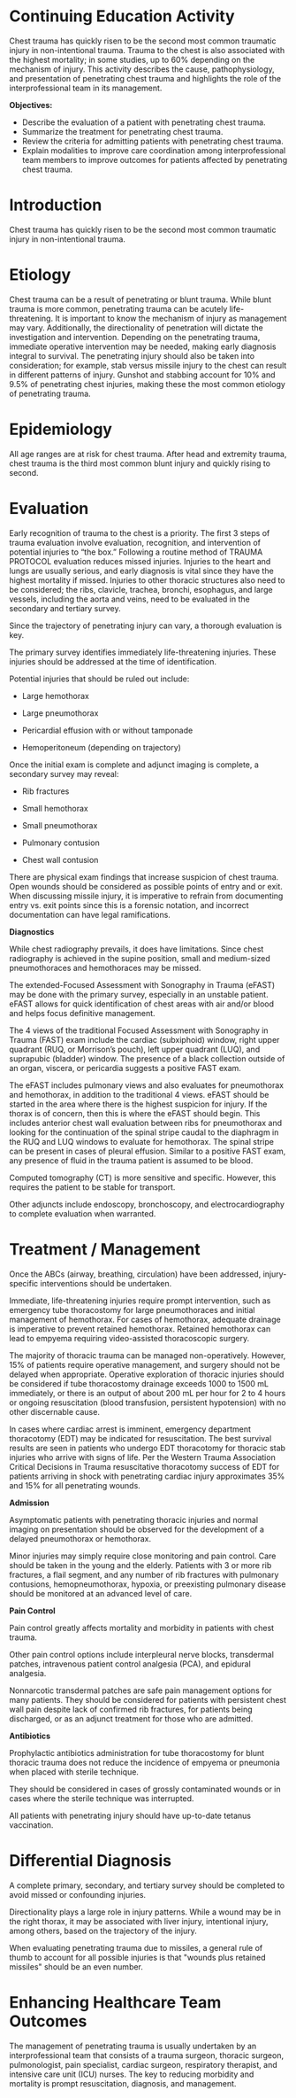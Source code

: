 # Continuing Education Activity

Chest trauma has quickly risen to be the second most common traumatic injury in non-intentional trauma. Trauma to the chest is also associated with the highest mortality; in some studies, up to 60% depending on the mechanism of injury. This activity describes the cause, pathophysiology, and presentation of penetrating chest trauma and highlights the role of the interprofessional team in its management.

**Objectives:**
- Describe the evaluation of a patient with penetrating chest trauma.
- Summarize the treatment for penetrating chest trauma.
- Review the criteria for admitting patients with penetrating chest trauma.
- Explain modalities to improve care coordination among interprofessional team members to improve outcomes for patients affected by penetrating chest trauma.

# Introduction

Chest trauma has quickly risen to be the second most common traumatic injury in non-intentional trauma.

# Etiology

Chest trauma can be a result of penetrating or blunt trauma. While blunt trauma is more common, penetrating trauma can be acutely life-threatening. It is important to know the mechanism of injury as management may vary. Additionally, the directionality of penetration will dictate the investigation and intervention. Depending on the penetrating trauma, immediate operative intervention may be needed, making early diagnosis integral to survival. The penetrating injury should also be taken into consideration; for example, stab versus missile injury to the chest can result in different patterns of injury. Gunshot and stabbing account for 10% and 9.5% of penetrating chest injuries, making these the most common etiology of penetrating trauma.

# Epidemiology

All age ranges are at risk for chest trauma. After head and extremity trauma, chest trauma is the third most common blunt injury and quickly rising to second.

# Evaluation

Early recognition of trauma to the chest is a priority. The first 3 steps of trauma evaluation involve evaluation, recognition, and intervention of potential injuries to “the box.” Following a routine method of TRAUMA PROTOCOL evaluation reduces missed injuries. Injuries to the heart and lungs are usually serious, and early diagnosis is vital since they have the highest mortality if missed. Injuries to other thoracic structures also need to be considered; the ribs, clavicle, trachea, bronchi, esophagus, and large vessels, including the aorta and veins, need to be evaluated in the secondary and tertiary survey.

Since the trajectory of penetrating injury can vary, a thorough evaluation is key.

The primary survey identifies immediately life-threatening injuries. These injuries should be addressed at the time of identification.

Potential injuries that should be ruled out include:

- Large hemothorax

- Large pneumothorax

- Pericardial effusion with or without tamponade

- Hemoperitoneum (depending on trajectory)

Once the initial exam is complete and adjunct imaging is complete, a secondary survey may reveal:

- Rib fractures

- Small hemothorax

- Small pneumothorax

- Pulmonary contusion

- Chest wall contusion

There are physical exam findings that increase suspicion of chest trauma. Open wounds should be considered as possible points of entry and or exit. When discussing missile injury, it is imperative to refrain from documenting entry vs. exit points since this is a forensic notation, and incorrect documentation can have legal ramifications.

**Diagnostics**

While chest radiography prevails, it does have limitations. Since chest radiography is achieved in the supine position, small and medium-sized pneumothoraces and hemothoraces may be missed.

The extended-Focused Assessment with Sonography in Trauma (eFAST) may be done with the primary survey, especially in an unstable patient. eFAST allows for quick identification of chest areas with air and/or blood and helps focus definitive management.

The 4 views of the traditional Focused Assessment with Sonography in Trauma (FAST) exam include the cardiac (subxiphoid) window, right upper quadrant (RUQ, or Morrison’s pouch), left upper quadrant (LUQ), and suprapubic (bladder) window. The presence of a black collection outside of an organ, viscera, or pericardia suggests a positive FAST exam.

The eFAST includes pulmonary views and also evaluates for pneumothorax and hemothorax, in addition to the traditional 4 views. eFAST should be started in the area where there is the highest suspicion for injury. If the thorax is of concern, then this is where the eFAST should begin. This includes anterior chest wall evaluation between ribs for pneumothorax and looking for the continuation of the spinal stripe caudal to the diaphragm in the RUQ and LUQ windows to evaluate for hemothorax. The spinal stripe can be present in cases of pleural effusion. Similar to a positive FAST exam, any presence of fluid in the trauma patient is assumed to be blood.

Computed tomography (CT) is more sensitive and specific. However, this requires the patient to be stable for transport.

Other adjuncts include endoscopy, bronchoscopy, and electrocardiography to complete evaluation when warranted.

# Treatment / Management

Once the ABCs (airway, breathing, circulation) have been addressed, injury-specific interventions should be undertaken.

Immediate, life-threatening injuries require prompt intervention, such as emergency tube thoracostomy for large pneumothoraces and initial management of hemothorax. For cases of hemothorax, adequate drainage is imperative to prevent retained hemothorax. Retained hemothorax can lead to empyema requiring video-assisted thoracoscopic surgery.

The majority of thoracic trauma can be managed non-operatively. However, 15% of patients require operative management, and surgery should not be delayed when appropriate. Operative exploration of thoracic injuries should be considered if tube thoracostomy drainage exceeds 1000 to 1500 mL immediately, or there is an output of about 200 mL per hour for 2 to 4 hours or ongoing resuscitation (blood transfusion, persistent hypotension) with no other discernable cause.

In cases where cardiac arrest is imminent, emergency department thoracotomy (EDT) may be indicated for resuscitation. The best survival results are seen in patients who undergo EDT thoracotomy for thoracic stab injuries who arrive with signs of life. Per the Western Trauma Association Critical Decisions in Trauma resuscitative thoracotomy success of EDT for patients arriving in shock with penetrating cardiac injury approximates 35% and 15% for all penetrating wounds.

**Admission**

Asymptomatic patients with penetrating thoracic injuries and normal imaging on presentation should be observed for the development of a delayed pneumothorax or hemothorax.

Minor injuries may simply require close monitoring and pain control. Care should be taken in the young and the elderly. Patients with 3 or more rib fractures, a flail segment, and any number of rib fractures with pulmonary contusions, hemopneumothorax, hypoxia, or preexisting pulmonary disease should be monitored at an advanced level of care.

**Pain Control**

Pain control greatly affects mortality and morbidity in patients with chest trauma.

Other pain control options include interpleural nerve blocks, transdermal patches, intravenous patient control analgesia (PCA), and epidural analgesia.

Nonnarcotic transdermal patches are safe pain management options for many patients. They should be considered for patients with persistent chest wall pain despite lack of confirmed rib fractures, for patients being discharged, or as an adjunct treatment for those who are admitted.

**Antibiotics**

Prophylactic antibiotics administration for tube thoracostomy for blunt thoracic trauma does not reduce the incidence of empyema or pneumonia when placed with sterile technique.

They should be considered in cases of grossly contaminated wounds or in cases where the sterile technique was interrupted.

All patients with penetrating injury should have up-to-date tetanus vaccination.

# Differential Diagnosis

A complete primary, secondary, and tertiary survey should be completed to avoid missed or confounding injuries.

Directionality plays a large role in injury patterns. While a wound may be in the right thorax, it may be associated with liver injury, intentional injury, among others, based on the trajectory of the injury.

When evaluating penetrating trauma due to missiles, a general rule of thumb to account for all possible injuries is that "wounds plus retained missiles" should be an even number.

# Enhancing Healthcare Team Outcomes

The management of penetrating trauma is usually undertaken by an interprofessional team that consists of a trauma surgeon, thoracic surgeon, pulmonologist, pain specialist, cardiac surgeon, respiratory therapist, and intensive care unit (ICU) nurses. The key to reducing morbidity and mortality is prompt resuscitation, diagnosis, and management.